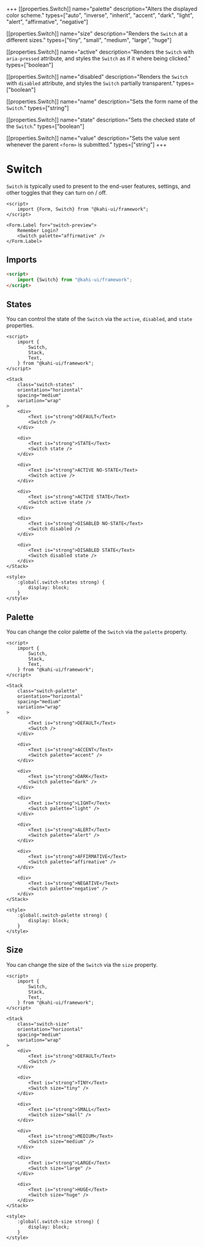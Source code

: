 +++
[[properties.Switch]]
name="palette"
description="Alters the displayed color scheme."
types=["auto", "inverse", "inherit", "accent", "dark", "light", "alert", "affirmative", "negative"]

[[properties.Switch]]
name="size"
description="Renders the <code>Switch</code> at a different sizes."
types=["tiny", "small", "medium", "large", "huge"]

[[properties.Switch]]
name="active"
description="Renders the <code>Switch</code> with <code>aria-pressed</code> attribute, and styles the <code>Switch</code> as if it where being clicked."
types=["boolean"]

[[properties.Switch]]
name="disabled"
description="Renders the <code>Switch</code> with <code>disabled</code> attribute, and styles the <code>Switch</code> partially transparent."
types=["boolean"]

[[properties.Switch]]
name="name"
description="Sets the form name of the <code>Switch</code>."
types=["string"]

[[properties.Switch]]
name="state"
description="Sets the checked state of the <code>Switch</code>."
types=["boolean"]

[[properties.Switch]]
name="value"
description="Sets the value sent whenever the parent <code>&lt;form&gt;</code> is submitted."
types=["string"]
+++

# Switch

`Switch` is typically used to present to the end-user features, settings, and other toggles that they can turn on / off.

```svelte repl Switch Preview
<script>
    import {Form, Switch} from "@kahi-ui/framework";
</script>

<Form.Label for="switch-preview">
    Remember Login?
    <Switch palette="affirmative" />
</Form.Label>
```

## Imports

```html default Switch Imports
<script>
    import {Switch} from "@kahi-ui/framework";
</script>
```

## States

You can control the state of the `Switch` via the `active`, `disabled`, and `state` properties.

```svelte repl Switch States
<script>
    import {
        Switch,
        Stack,
        Text,
    } from "@kahi-ui/framework";
</script>

<Stack
    class="switch-states"
    orientation="horizontal"
    spacing="medium"
    variation="wrap"
>
    <div>
        <Text is="strong">DEFAULT</Text>
        <Switch />
    </div>

    <div>
        <Text is="strong">STATE</Text>
        <Switch state />
    </div>

    <div>
        <Text is="strong">ACTIVE NO-STATE</Text>
        <Switch active />
    </div>

    <div>
        <Text is="strong">ACTIVE STATE</Text>
        <Switch active state />
    </div>

    <div>
        <Text is="strong">DISABLED NO-STATE</Text>
        <Switch disabled />
    </div>

    <div>
        <Text is="strong">DISABLED STATE</Text>
        <Switch disabled state />
    </div>
</Stack>

<style>
    :global(.switch-states strong) {
        display: block;
    }
</style>
```

## Palette

You can change the color palette of the `Switch` via the `palette` property.

```svelte repl Switch Palette
<script>
    import {
        Switch,
        Stack,
        Text,
    } from "@kahi-ui/framework";
</script>

<Stack
    class="switch-palette"
    orientation="horizontal"
    spacing="medium"
    variation="wrap"
>
    <div>
        <Text is="strong">DEFAULT</Text>
        <Switch />
    </div>

    <div>
        <Text is="strong">ACCENT</Text>
        <Switch palette="accent" />
    </div>

    <div>
        <Text is="strong">DARK</Text>
        <Switch palette="dark" />
    </div>

    <div>
        <Text is="strong">LIGHT</Text>
        <Switch palette="light" />
    </div>

    <div>
        <Text is="strong">ALERT</Text>
        <Switch palette="alert" />
    </div>

    <div>
        <Text is="strong">AFFIRMATIVE</Text>
        <Switch palette="affirmative" />
    </div>

    <div>
        <Text is="strong">NEGATIVE</Text>
        <Switch palette="negative" />
    </div>
</Stack>

<style>
    :global(.switch-palette strong) {
        display: block;
    }
</style>
```

## Size

You can change the size of the `Switch` via the `size` property.

```svelte repl Switch Size
<script>
    import {
        Switch,
        Stack,
        Text,
    } from "@kahi-ui/framework";
</script>

<Stack
    class="switch-size"
    orientation="horizontal"
    spacing="medium"
    variation="wrap"
>
    <div>
        <Text is="strong">DEFAULT</Text>
        <Switch />
    </div>

    <div>
        <Text is="strong">TINY</Text>
        <Switch size="tiny" />
    </div>

    <div>
        <Text is="strong">SMALL</Text>
        <Switch size="small" />
    </div>

    <div>
        <Text is="strong">MEDIUM</Text>
        <Switch size="medium" />
    </div>

    <div>
        <Text is="strong">LARGE</Text>
        <Switch size="large" />
    </div>

    <div>
        <Text is="strong">HUGE</Text>
        <Switch size="huge" />
    </div>
</Stack>

<style>
    :global(.switch-size strong) {
        display: block;
    }
</style>
```
